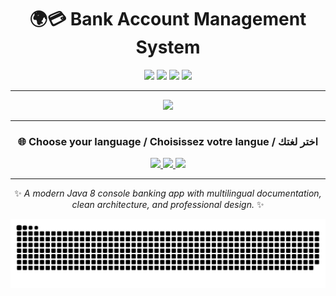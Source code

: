 <h1 align="center">🌍💳 Bank Account Management System</h1>

<p align="center">
  <img src="https://img.shields.io/badge/Java-8-red?style=for-the-badge&logo=java&logoColor=white">
  <img src="https://img.shields.io/badge/Console-App-blue?style=for-the-badge&logo=gnubash&logoColor=white">
  <img src="https://img.shields.io/badge/Clean%20Architecture-✔-brightgreen?style=for-the-badge">
  <img src="https://img.shields.io/badge/License-MIT-purple?style=for-the-badge">
</p>

---

<p align="center">
  <img src="https://readme-typing-svg.herokuapp.com?size=24&duration=4000&pause=1000&color=00C853&center=true&vCenter=true&width=700&lines=Welcome+to+the+Bank+System;Bienvenue+dans+le+Système+Bancaire;مرحبا+بكم+في+النظام+البنكي">
</p>

---

<h3 align="center">🌐 Choose your language / Choisissez votre langue / اختر لغتك</h3>

<p align="center">
  <a href="README.en.md">
    <img src="https://img.shields.io/badge/🇬🇧 English-1E90FF?style=for-the-badge&logo=github&logoColor=white">
  </a>
  <a href="README.fr.md">
    <img src="https://img.shields.io/badge/🇫🇷 Français-FF0000?style=for-the-badge&logo=gitlab&logoColor=white">
  </a>
  <a href="README.ar.md">
    <img src="https://img.shields.io/badge/🇲🇦 العربية-228B22?style=for-the-badge&logo=googletranslate&logoColor=white">
  </a>
</p>

---

<p align="center">
  ✨ <em>A modern Java 8 console banking app with multilingual documentation, clean architecture, and professional design.</em> ✨
</p>

<p align="center">
  <img src="https://raw.githubusercontent.com/Platane/snk/output/github-contribution-grid-snake.svg" alt="snake animation" />
</p>

